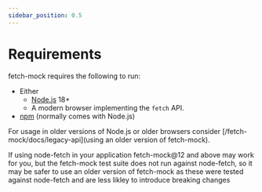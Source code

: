 ```yaml
---
sidebar_position: 0.5
---
```


# Requirements

fetch-mock requires the following to run:

- Either
  - [Node.js](https://Node.js.org/) 18+
  - A modern browser implementing the `fetch` API.
- [npm](https://www.npmjs.com/package/npm) (normally comes with Node.js)

For usage in older versions of Node.js or older browsers consider [/fetch-mock/docs/legacy-api](using an older version of fetch-mock).

If using node-fetch in your application fetch-mock@12 and above may work for you, but the fetch-mock test suite does not run against node-fetch, so it may be safer to use an older version of fetch-mock as these were tested against node-fetch and are less likley to introduce breaking changes
